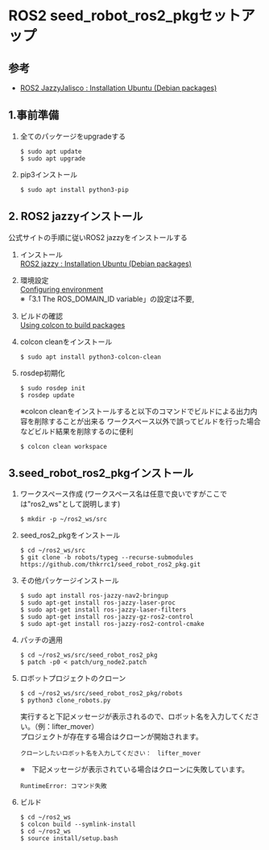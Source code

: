 # ROS2 seed_robot_ros2_pkgセットアップ

## 参考
- [ROS2 JazzyJalisco : Installation Ubuntu (Debian packages)](https://docs.ros.org/en/jazzy/Installation/Ubuntu-Install-Debs.html)

## 1.事前準備
1. 全てのパッケージをupgradeする
    ```
    $ sudo apt update
    $ sudo apt upgrade
    ```
2. pip3インストール
    ```terminal
    $ sudo apt install python3-pip
    ```

## 2. ROS2 jazzyインストール
公式サイトの手順に従いROS2 jazzyをインストールする
1. インストール  
[ROS2 jazzy : Installation Ubuntu (Debian packages)](https://docs.ros.org/en/jazzy/Installation/Ubuntu-Install-Debs.html)

1. 環境設定  
[Configuring environment](https://docs.ros.org/en/jazzy/Tutorials/Beginner-CLI-Tools/Configuring-ROS2-Environment.html)  
※「3.1 The ROS_DOMAIN_ID variable」の設定は不要, 

2. ビルドの確認  
[Using colcon to build packages](https://docs.ros.org/en/jazzy/Tutorials/Beginner-Client-Libraries/Colcon-Tutorial.html)  
3. colcon cleanをインストール
    ```terminal
    $ sudo apt install python3-colcon-clean 
    ```
4. rosdep初期化
    ```terminal
    $ sudo rosdep init
    $ rosdep update
    ```
    ※colcon cleanをインストールすると以下のコマンドでビルドによる出力内容を削除することが出来る 
    ワークスペース以外で誤ってビルドを行った場合などビルド結果を削除するのに便利
    ```
    $ colcon clean workspace
    ```

## 3.seed_robot_ros2_pkgインストール
1. ワークスペース作成 
    (ワークスペース名は任意で良いですがここでは"ros2_ws"として説明します)
    ```
    $ mkdir -p ~/ros2_ws/src
    ```
2. seed_ros2_pkgをインストール
    ```terminal
    $ cd ~/ros2_ws/src
    $ git clone -b robots/typeg --recurse-submodules https://github.com/thkrrc1/seed_robot_ros2_pkg.git
    ```
3. その他パッケージインストール
    ```
    $ sudo apt install ros-jazzy-nav2-bringup
    $ sudo apt-get install ros-jazzy-laser-proc
    $ sudo apt-get install ros-jazzy-laser-filters
    $ sudo apt-get install ros-jazzy-gz-ros2-control
    $ sudo apt-get install ros-jazzy-ros2-control-cmake
    ```
4. パッチの適用
    ```
    $ cd ~/ros2_ws/src/seed_robot_ros2_pkg
    $ patch -p0 < patch/urg_node2.patch
    ```
5. ロボットプロジェクトのクローン
    ```
    $ cd ~/ros2_ws/src/seed_robot_ros2_pkg/robots
    $ python3 clone_robots.py
    ```
    実行すると下記メッセージが表示されるので、ロボット名を入力してください。（例：lifter_mover）  
    プロジェクトが存在する場合はクローンが開始されます。
    ```
    クローンしたいロボット名を入力してください：　lifter_mover
    ```
    
    ※　下記メッセージが表示されている場合はクローンに失敗しています。
    ```
    RuntimeError: コマンド失敗
    ```
7. ビルド
    ```
    $ cd ~/ros2_ws
    $ colcon build --symlink-install
    $ cd ~/ros2_ws
    $ source install/setup.bash
    ```
    

